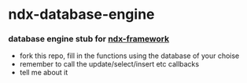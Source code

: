 # ndx-database-engine
### database engine stub for [ndx-framework](https://github.com/ndxbxrme/ndx-framework)
- fork this repo, fill in the functions using the database of your choise
- remember to call the update/select/insert etc callbacks
- tell me about it